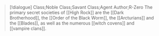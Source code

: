 >[!dialogue] Class;Noble Class;Savant Class;Agent Author;R-Zero
>The primary secret societies of [[High Rock]] are the [[Dark Brotherhood]], the [[Order of the Black Worm]], the [[Arcturians]] and the [[Blades]], as well as the numerous [[witch covens]] and [[vampire clans]].